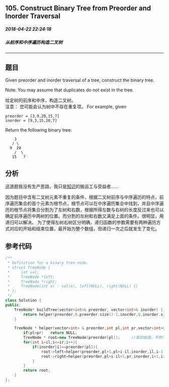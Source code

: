 ## 105. Construct Binary Tree from Preorder and Inorder Traversal
##### 2018-04-22 22:24:18
##### 从前序和中序遍历构造二叉树
***
## 题目
Given preorder and inorder traversal of a tree, construct the binary tree.  

Note:
You may assume that duplicates do not exist in the tree.

给定树的前序和中序，构造二叉树。  
注意：
您可能会认为树中不存在重复项。
For example, given
```
preorder = [3,9,20,15,7]
inorder = [9,3,15,20,7]
```
Return the following binary tree:
```
    3
   / \
  9  20
    /  \
   15   7
```

## 分析
这道题我没有生产思路，我只是[知识](https://www.tianmaying.com/tutorial/LC105)的搬运工与受益者......

因为题目中含有二叉树元素不重复的条件，根据二叉树前序与中序遍历的特点，前序遍历集合的首个元素为根节点，根节点可以在中序遍历集合中找到，并且中序遍历的根节点将集合分割为了左树和右数，根据所得左数与右树的长度反过来也可以确定前序遍历中两树的位置。而分割的左树和右数又满足上面的条件。很明显，用递归可以解决。
为了使得左树右树区分明确，递归函数的参数需要有两种遍历方式对应的开始和结束位置，最开始为整个数组，但递归一次之后就发生了变化。
## 参考代码
```cpp
/**
 * Definition for a binary tree node.
 * struct TreeNode {
 *     int val;
 *     TreeNode *left;
 *     TreeNode *right;
 *     TreeNode(int x) : val(x), left(NULL), right(NULL) {}
 * };
 */
class Solution {
public:
    TreeNode* buildTree(vector<int>& preorder, vector<int>& inorder) {
        return helper(preorder,0,preorder.size()-1,inorder,0,inorder.size()-1);
    }

    TreeNode * helper(vector<int> & preorder,int pl,int pr,vector<int>& inorder,int il,int ir){
        if(pl>pr)   return NULL;
        TreeNode * root=new TreeNode(preorder[pl]);     //赋初始值，不然为空指针访问
        for(int i=il;i<=ir;i++){
            if(inorder[i]==preorder[pl]){
                root->left=helper(preorder,pl+1,pl+i-il,inorder,il,i-1);
                root->right=helper(preorder,pl+i-il+1,pr,inorder,i+1,ir);
            }
        }
        return root;
    }
};
```
